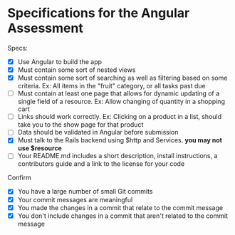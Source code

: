 # Specifications for the Angular Assessment

Specs:
- [x] Use Angular to build the app
- [x] Must contain some sort of nested views
- [x] Must contain some sort of searching as well as filtering based on some criteria. Ex: All items in the "fruit" category, or all tasks past due
- [ ] Must contain at least one page that allows for dynamic updating of a single field of a resource. Ex: Allow changing of quantity in a shopping cart
- [ ] Links should work correctly. Ex: Clicking on a product in a list, should take you to the show page for that product
- [ ] Data should be validated in Angular before submission
- [x] Must talk to the Rails backend using $http and Services. **you may not use $resource**
- [ ] Your README.md includes a short description, install instructions, a contributors guide and a link to the license for your code

Confirm
- [x] You have a large number of small Git commits
- [x] Your commit messages are meaningful
- [x] You made the changes in a commit that relate to the commit message
- [x] You don't include changes in a commit that aren't related to the commit message
